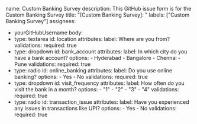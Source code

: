 name: Custom Banking Survey
description: This GitHub issue form is for the Custom Banking Survey
title: "[Custom Banking Survey]: "
labels: ["Custom Banking Survey"]
assignees:
  - yourGitHubUsername
body:
  - type: textarea
    id: location
    attributes:
      label: Where are you from?
    validations:
      required: true
  - type: dropdown
    id: bank_account
    attributes:
      label: In which city do you have a bank account?
      options:
        - Hyderabad
        - Bangalore
        - Chennai
        - Pune
    validations:
      required: true
  - type: radio
    id: online_banking
    attributes:
      label: Do you use online banking?
      options:
        - Yes
        - No
    validations:
      required: true
  - type: dropdown
    id: visit_frequency
    attributes:
      label: How often do you visit the bank in a month?
      options:
        - "1"
        - "2"
        - "3"
        - "4"
    validations:
      required: true
  - type: radio
    id: transaction_issue
    attributes:
      label: Have you experienced any issues in transactions like UPI?
      options:
        - Yes
        - No
    validations:
      required: true
